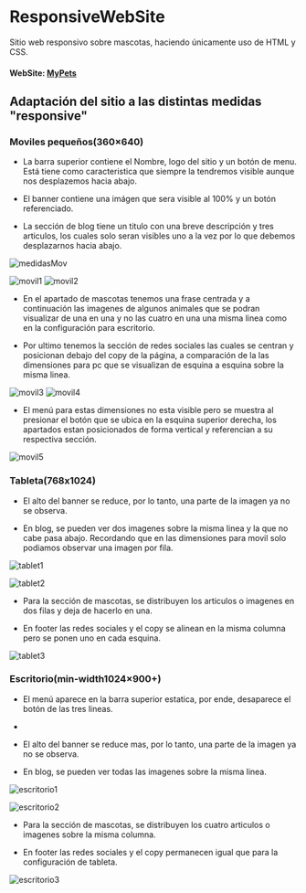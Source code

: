 # ResponsiveWebSite
Sitio web responsivo sobre mascotas, haciendo únicamente uso de HTML y CSS.

#### WebSite: [MyPets](https://rodolfomorquecho.github.io/ResponsiveWebSite/)



## Adaptación del sitio a las distintas medidas "responsive"

### Moviles pequeños(360×640)
- La barra superior contiene el Nombre, logo del sitio y un botón de menu. Está tiene como caracteristica que siempre la tendremos visible aunque nos desplazemos hacia abajo.

- El banner contiene una imágen que sera visible al 100% y un botón referenciado.

- La sección de blog tiene un titulo con una breve descripción y tres articulos, los cuales solo seran visibles uno a la vez por lo que debemos desplazarnos hacia abajo.

![medidasMov](https://user-images.githubusercontent.com/99112892/192405802-c9edc131-d1e4-48d6-adaa-7edd61aa6b60.png)

![movil1](https://user-images.githubusercontent.com/99112892/192405821-212b97f5-d20a-4551-8def-fe3fb52d6230.png) ![movil2](https://user-images.githubusercontent.com/99112892/192406193-ce650d5e-1e45-4d5f-9b87-3112682bcae7.png)

- En el apartado de mascotas tenemos una frase centrada y a continuación las imagenes de algunos animales que se podran visualizar de una en una y no las cuatro en una una misma linea como en la configuración para escritorio.

- Por ultimo tenemos la sección de redes sociales las cuales se centran y posicionan debajo del copy de la página, a comparación de la las dimensiones para pc que se visualizan de esquina a esquina sobre la misma linea.

![movil3](https://user-images.githubusercontent.com/99112892/192408278-58e3f007-eb6f-435f-a3e8-423130a62567.png) ![movil4](https://user-images.githubusercontent.com/99112892/192408289-8dbc38df-590d-4837-a39d-78a80bf0d146.png)

- El menú para estas dimensiones no esta visible pero se muestra al presionar el botón que se ubica en la esquina superior derecha, los apartados estan posicionados de forma vertical y referencian a su respectiva sección.

![movil5](https://user-images.githubusercontent.com/99112892/192409715-7dc2e7da-ba47-4d02-809b-f87a2e07206e.png)



### Tableta(768x1024)

- El alto del banner se reduce, por lo tanto, una parte de la imagen ya no se observa.

- En blog, se pueden ver dos imagenes sobre la misma linea y la que no cabe pasa abajo. Recordando que en las dimensiones para movil solo podiamos observar una imagen por fila.

![tablet1](https://user-images.githubusercontent.com/99112892/192437008-c4a3d5a7-a714-4e3a-9884-39f58d019bc4.png)

![tablet2](https://user-images.githubusercontent.com/99112892/192437020-b6adbdac-c09f-43e5-b087-08f77a182757.png)

- Para la sección de mascotas, se distribuyen los articulos o imagenes en dos filas y deja de hacerlo en una.

- En footer las redes sociales y el copy se alinean en la misma columna pero se ponen uno en cada esquina.

![tablet3](https://user-images.githubusercontent.com/99112892/192437962-ac1c0b57-1397-48e1-b499-48ad6cb4e42f.png)



### Escritorio(min-width1024×900+)

- El menú aparece en la barra superior estatica, por ende, desaparece el botón de las tres lineas.
- 
- El alto del banner se reduce mas, por lo tanto, una parte de la imagen ya no se observa.

- En blog, se pueden ver todas las imagenes sobre la misma linea.

![escritorio1](https://user-images.githubusercontent.com/99112892/192438767-c5a07d73-992a-4b89-96cb-9c6fdac35f2d.png)

![escritorio2](https://user-images.githubusercontent.com/99112892/192438786-72d116a8-1c10-4d4c-b7e1-72b3d5b736cd.png)

- Para la sección de mascotas, se distribuyen los cuatro articulos o imagenes sobre la misma columna.

- En footer las redes sociales y el copy permanecen igual que para la configuración de tableta.

![escritorio3](https://user-images.githubusercontent.com/99112892/192439070-f8798e68-0f4d-4d3b-b93d-e67405e57cc0.png)


